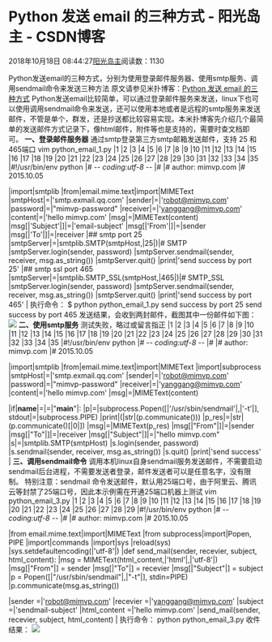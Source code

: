 
# Python 发送 email 的三种方式 - 阳光岛主 - CSDN博客

2018年10月18日 08:44:27[阳光岛主](https://me.csdn.net/sunboy_2050)阅读数：1130


Python发送email的三种方式，分别为使用登录邮件服务器、使用smtp服务、调用sendmail命令来发送三种方法
原文请参见米扑博客：[Python 发送 email 的三种方式](https://blog.mimvp.com/article/27043.html)
Python发送email比较简单，可以通过登录邮件服务来发送，linux下也可以使用调用sendmail命令来发送，还可以使用本地或者是远程的smtp服务来发送邮件，不管是单个，群发，还是抄送都比较容易实现。本米扑博客先介绍几个最简单的发送邮件方式记录下，像html邮件，附件等也是支持的，需要时查文档即可。
**一、登录邮件服务器**
通过smtp登录第三方smtp邮箱发送邮件，支持 25 和 465端口
vim python_email_1.py
|1
|2
|3
|4
|5
|6
|7
|8
|9
|10
|11
|12
|13
|14
|15
|16
|17
|18
|19
|20
|21
|22
|23
|24
|25
|26
|27
|28
|29
|30
|31
|32
|33
|34
|35
|\#!/usr/bin/env python
|\# -*- coding:utf-8 -*-
|\#
|\# author: mimvp.com
|\# 2015.10.05

|import|smtplib
|from|email.mime.text|import|MIMEText
|smtpHost|=|'smtp.exmail.qq.com'
|sender|=|'robot@mimvp.com'
|password|=|"mimvp-password"
|receiver|=|'yanggang@mimvp.com'
|content|=|'hello mimvp.com'
|msg|=|MIMEText(content)
|msg[|'Subject'|]|=|'email-subject'
|msg[|'From'|]|=|sender
|msg[|'To'|]|=|receiver
|\#\# smtp port 25
|smtpServer|=|smtplib.SMTP(smtpHost,|25|)|\# SMTP
|smtpServer.login(sender, password)
|smtpServer.sendmail(sender, receiver, msg.as_string())
|smtpServer.quit()
|print|'send success by port 25'
|\#\# smtp ssl port 465
|smtpServer|=|smtplib.SMTP_SSL(smtpHost,|465|)|\# SMTP_SSL
|smtpServer.login(sender, password)
|smtpServer.sendmail(sender, receiver, msg.as_string())
|smtpServer.quit()
|print|'send success by port 465'
|
执行命令：
$ python python_email_1.py
send success by port 25
send success by port 465
发送结果，会收到两封邮件，截图其中一份邮件如下图：
![](https://cdn-blog.mimvp.com/wp-content/uploads/2018/10/python-fa-song-email-de-san-zhong-fang-shi-01.png)
**二、使用smtp服务**
测试失败，略过或留言指正
|1
|2
|3
|4
|5
|6
|7
|8
|9
|10
|11
|12
|13
|14
|15
|16
|17
|18
|19
|20
|21
|22
|23
|24
|25
|26
|27
|28
|29
|30
|31
|32
|33
|34
|35
|\#!/usr/bin/env python
|\# -*- coding:utf-8 -*-
|\#
|\# author: mimvp.com
|\# 2015.10.05

|import|smtplib
|from|email.mime.text|import|MIMEText
|import|subprocess
|smtpHost|=|'smtp.exmail.qq.com'
|sender|=|'robot@mimvp.com'
|password|=|"mimvp-password"
|receiver|=|'yanggang@mimvp.com'
|content|=|'hello mimvp.com'
|msg|=|MIMEText(content)

|if|__name__|=|=|"__main__"|:
|p|=|subprocess.Popen([|'/usr/sbin/sendmail'|,|'-t'|], stdout|=|subprocess.PIPE)
|print|(|str|(p.communicate()))
|p_res|=|str|(p.communicate()[|0|])
|msg|=|MIMEText(p_res)
|msg[|"From"|]|=|sender
|msg[|"To"|]|=|receiver
|msg[|"Subject"|]|=|"hello mimvp.com"
|s|=|smtplib.SMTP(smtpHost)
|s.login(sender, password)
|s.sendmail(sender, receiver, msg.as_string())
|s.quit()
|print|'send success'
|
**三、调用sendmail命令**
调用本机linux自身sendmail服务发送邮件，不需要启动sendmail后台进程，不需要发送者登录，邮件发送者可以是任意名字，没有限制。
特别注意：sendmail 命令发送邮件，默认用25端口号，由于阿里云、腾讯云等封禁了25端口号，因此本示例需在开通25端口机器上测试
vim python_email_3.py
|1
|2
|3
|4
|5
|6
|7
|8
|9
|10
|11
|12
|13
|14
|15
|16
|17
|18
|19
|20
|21
|22
|23
|24
|25
|26
|27
|28
|29
|\#!/usr/bin/env python
|\# -*- coding:utf-8 -*-
|\#
|\# author: mimvp.com
|\# 2015.10.05

|from email.mime.text|import|MIMEText
|from subprocess|import|Popen, PIPE
|import|commands
|import|sys
|reload(sys)
|sys.setdefaultencoding(|'utf-8'|)
|def send_mail(sender, recevier, subject, html_content):
|msg = MIMEText(html_content,|'html'|,|'utf-8'|)
|msg[|"From"|] = sender
|msg[|"To"|] = recevier
|msg[|"Subject"|] = subject
|p = Popen([|"/usr/sbin/sendmail"|,|"-t"|], stdin=PIPE)
|p.communicate(msg.as_string())

|sender =|'robot@mimvp.com'
|recevier =|'yanggang@mimvp.com'
|subject =|'sendmail-subject'
|html_content =|'hello mimvp.com'
|send_mail(sender, recevier, subject, html_content)
|
执行命令：
python python_email_3.py
收件结果：
![](https://cdn-blog.mimvp.com/wp-content/uploads/2018/10/sendmail-ming-ling-de-shi-yong-can-shu-xiang-jie-01.png)


